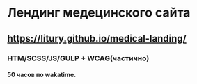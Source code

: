 # Лендинг медецинского сайта
## https://litury.github.io/medical-landing/

### HTM/SCSS/JS/GULP + WCAG(частично)
#### 50 часов по wakatime.
